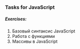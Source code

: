 ### Tasks for JavaScript
##### Exercises:
1. Базовый синтаксис JavaScript
2. Работа с функциями
3. Массивы в JavaScript
